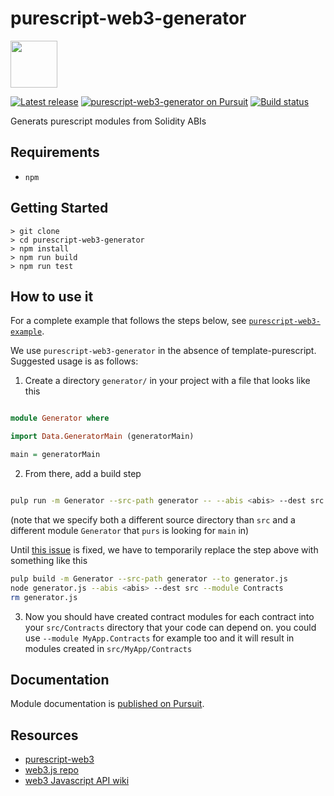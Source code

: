 # purescript-web3-generator
<img src=https://github.com/f-o-a-m/purescript-web3/blob/master/purescript-web3-logo.png width="75">

[![Latest release](http://img.shields.io/github/release/f-o-a-m/purescript-web3-generator.svg?branch=master)](https://github.com/f-o-a-m/purescript-web3-generator/releases)
[![purescript-web3-generator on Pursuit](https://pursuit.purescript.org/packages/purescript-web3-generator/badge)](https://pursuit.purescript.org/packages/purescript-web3-generator)
[![Build status](https://travis-ci.com/f-o-a-m/purescript-web3-generator.svg?branch=master)](https://travis-ci.com/f-o-a-m/purescript-web3-generator?branch=master)

Generats purescript modules from Solidity ABIs

## Requirements

- `npm`

## Getting Started
```
> git clone
> cd purescript-web3-generator
> npm install
> npm run build
> npm run test
```

## How to use it

For a complete example that follows the steps below, see [`purescript-web3-example`](https://github.com/f-o-a-m/purescript-web3-example).

We use `purescript-web3-generator` in the absence of template-purescript. Suggested usage is as follows:

1. Create a directory `generator/` in your project with a file that looks like this

```purescript

module Generator where

import Data.GeneratorMain (generatorMain)

main = generatorMain
```

2. From there, add a build step

```sh

pulp run -m Generator --src-path generator -- --abis <abis> --dest src --module Contracts
```

(note that we specify both a different source directory than `src` and a different module `Generator` that `purs` is looking for `main` in)


Until [this issue](https://github.com/purescript-contrib/pulp/issues/309) is fixed, we have to temporarily replace the step above with something like this

```sh
pulp build -m Generator --src-path generator --to generator.js
node generator.js --abis <abis> --dest src --module Contracts
rm generator.js
```

3. Now you should have created contract modules for each contract into your `src/Contracts` directory that your code can depend on.
  you could use `--module MyApp.Contracts` for example too and it will result in modules created in `src/MyApp/Contracts`

## Documentation

Module documentation is [published on Pursuit](http://pursuit.purescript.org/packages/purescript-web3-generator).

## Resources

 - [purescript-web3](https://github.com/f-o-a-m/purescript-web3)
 - [web3.js repo](https://github.com/ethereum/web3.js)
 - [web3 Javascript API wiki](https://github.com/ethereum/wiki/wiki/JavaScript-API)

